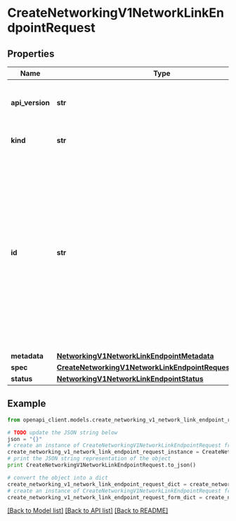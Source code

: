 # CreateNetworkingV1NetworkLinkEndpointRequest


## Properties
Name | Type | Description | Notes
------------ | ------------- | ------------- | -------------
**api_version** | **str** | APIVersion defines the schema version of this representation of a resource. | [optional] [readonly] 
**kind** | **str** | Kind defines the object this REST resource represents. | [optional] [readonly] 
**id** | **str** | ID is the \&quot;natural identifier\&quot; for an object within its scope/namespace; it is normally unique across time but not space. That is, you can assume that the ID will not be reclaimed and reused after an object is deleted (\&quot;time\&quot;); however, it may collide with IDs for other object &#x60;kinds&#x60; or objects of the same &#x60;kind&#x60; within a different scope/namespace (\&quot;space\&quot;). | [optional] [readonly] 
**metadata** | [**NetworkingV1NetworkLinkEndpointMetadata**](NetworkingV1NetworkLinkEndpointMetadata.md) |  | [optional] 
**spec** | [**CreateNetworkingV1NetworkLinkEndpointRequestAllOfSpec**](CreateNetworkingV1NetworkLinkEndpointRequestAllOfSpec.md) |  | 
**status** | [**NetworkingV1NetworkLinkEndpointStatus**](NetworkingV1NetworkLinkEndpointStatus.md) |  | [optional] 

## Example

```python
from openapi_client.models.create_networking_v1_network_link_endpoint_request import CreateNetworkingV1NetworkLinkEndpointRequest

# TODO update the JSON string below
json = "{}"
# create an instance of CreateNetworkingV1NetworkLinkEndpointRequest from a JSON string
create_networking_v1_network_link_endpoint_request_instance = CreateNetworkingV1NetworkLinkEndpointRequest.from_json(json)
# print the JSON string representation of the object
print CreateNetworkingV1NetworkLinkEndpointRequest.to_json()

# convert the object into a dict
create_networking_v1_network_link_endpoint_request_dict = create_networking_v1_network_link_endpoint_request_instance.to_dict()
# create an instance of CreateNetworkingV1NetworkLinkEndpointRequest from a dict
create_networking_v1_network_link_endpoint_request_form_dict = create_networking_v1_network_link_endpoint_request.from_dict(create_networking_v1_network_link_endpoint_request_dict)
```
[[Back to Model list]](../ccloud/README.md#documentation-for-models) [[Back to API list]](../ccloud/README.md#documentation-for-api-endpoints) [[Back to README]](../ccloud/README.md)


